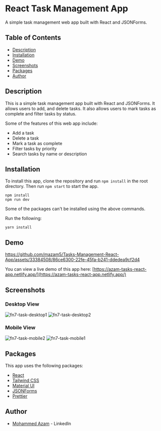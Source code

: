 # React Task Management App

A simple task management web app built with React and JSONForms.

## Table of Contents

- [Description](#description)
- [Installation](#installation)
- [Demo](#demo)
- [Screenshots](#screenshots)
- [Packages](#packages)
- [Author](#author)

## Description

This is a simple task management app built with React and JSONForms. It allows users to add, and delete tasks. It also allows users to mark tasks as complete and filter tasks by status.

Some of the features of this web app include:

- Add a task
- Delete a task
- Mark a task as complete
- Filter tasks by priority
- Search tasks by name or description

## Installation

To install this app, clone the repository and run `npm install` in the root directory. Then run `npm start` to start the app.

```
npm install
npm run dev
```

Some of the packages can't be installed using the above commands.

Run the following:

```
yarn install
```

## Demo


https://github.com/mazam5/Tasks-Management-React-App/assets/33384508/86ce6300-22fe-45fa-b241-ddedea9cf2d4


You can view a live demo of this app here: [https://azam-tasks-react-app.netlify.app/](https://azam-tasks-react-app.netlify.app/)

## Screenshots

### Desktop View
![fn7-task-desktop1](https://github.com/mazam5/Tasks-Management-React-App/assets/33384508/c6bf250e-80ea-4d1b-9992-1849847e724a)
![fn7-task-desktop2](https://github.com/mazam5/Tasks-Management-React-App/assets/33384508/eaf06f00-35cc-4671-b899-f13e36767725)


### Mobile View
![fn7-task-mobile2](https://github.com/mazam5/Tasks-Management-React-App/assets/33384508/7ab4d91d-f583-42c9-a2a5-dae43778a224)
![fn7-task-mobile1](https://github.com/mazam5/Tasks-Management-React-App/assets/33384508/312e19db-78ce-4731-bfd1-3da7ec17b564)


## Packages

This app uses the following packages:

- [React](https://reactjs.org/)
- [Tailwind CSS](https://tailwindcss.com/)
- [Material UI](https://material-ui.com/)
- [JSONForms](https://jsonforms.io/)
- [Prettier](https://prettier.io/)

## Author

- [Mohammed Azam](https://www.linkedin.com/in/azam5/) - LinkedIn
